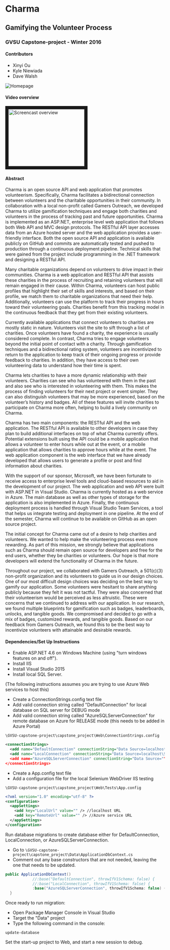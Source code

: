 ﻿# Charma 
## Gamifying the Volunteer Process 
### GVSU Capstone-project - Winter 2016

#### Contributors
- Xinyi Ou
- Kyle Niewiada
- Dave Walsh

![Homepage](https://cloud.githubusercontent.com/assets/3487107/14853391/5f09603a-0c59-11e6-8676-38a2affa356e.png)

#### Video overview

<a href="http://www.youtube.com/watch?feature=player_embedded&v=HWSoWfWqcsU
" target="_blank"><img src="http://img.youtube.com/vi/HWSoWfWqcsU/0.jpg" 
alt="Screencast overview" width="240" height="180" border="10" /></a>

#### Abstract 

Charma is an open source API and web application that promotes volunteerism. Specifically, Charma facilitates a bidirectional connection between volunteers and the charitable opportunities in their community. In collaboration with a local non-profit called Gamers Outreach, we developed Charma to utilize gamification techniques and engage both charities and volunteers in the process of tracking past and future opportunities. Charma is implemented as an ASP.NET, enterprise level web application that follows both Web API and MVC design protocols. The RESTful API layer accesses data from an Azure hosted server and the web application provides a user-friendly interface. Both the open source API and application is available publicly on GitHub and commits are automatically tested and pushed to production through a continuous deployment pipeline. Technical skills that were gained from the project include programming in the .NET framework and designing a RESTful API.

Many charitable organizations depend on volunteers to drive impact in their communities. Charma is a web application and RESTful API that assists these charities in the process of recruiting and retaining volunteers that will remain engaged in their cause. Within Charma, volunteers can host public profiles that highlight their set of skills and interests, and based on their profile, we match them to charitable organizations that need their help. Additionally, volunteers can use the platform to track their progress in hours toward their volunteering goals. Charities benefit from this tracking model in the continuous feedback that they get from their existing volunteers.

Currently available applications that connect volunteers to charities are mostly static in nature. Volunteers visit the site to sift through a list of charities. Once volunteers have found a charity, the experience is usually considered complete. In contrast, Charma tries to engage volunteers beyond the initial point of contact with a charity. Through gamification techniques and a bidirectional rating system, volunteers are incentivized to return to the application to keep track of their ongoing progress or provide feedback to charities. In addition, they have access to their own volunteering data to understand how their time is spent.

Charma lets charities to have a more dynamic relationship with their volunteers. Charities can see who has volunteered with them in the past and also see who is interested in volunteering with them. This makes the process of finding volunteers for their next project or event simpler. They can also distinguish volunteers that may be more experienced, based on the volunteer’s history and badges. All of these features will invite charities to participate on Charma more often, helping to build a lively community on Charma.

Charma has two main components: the RESTful API and the web application. The RESTful API is available to other developers in case they plan to build additional interfaces on top of what Charma currently offers. Potential extensions built using the API could be a mobile application that allows a volunteer to enter hours while out at the event, or a mobile application that allows charities to approve hours while at the event. The web application component is the web interface that we have already developed that allows users to generate a profile or post and find information about charities.

With the support of our sponsor, Microsoft, we have been fortunate to receive access to enterprise level tools and cloud-based resources to aid in the development of our project. The web application and web API were built with ASP.NET in Visual Studio. Charma is currently hosted as a web service in Azure. The main database as well as other types of storage for the application is also implemented in Azure. Finally, the continuous deployment process is handled through Visual Studio Team Services, a tool that helps us integrate testing and deployment in one pipeline. At the end of the semester, Charma will continue to be available on GitHub as an open source project.

The initial concept for Charma came out of a desire to help charities and volunteers. We wanted to help make the volunteering process even more rewarding. As part of this mission, we strongly believe that applications such as Charma should remain open source for developers and free for the end users, whether they be charities or volunteers. Our hope is that more developers will extend the functionality of Charma in the future.

Throughout our project, we collaborated with Gamers Outreach, a 501(c)(3) non-profit organization and its volunteers to guide us in our design choices. One of our most difficult design choices was deciding on the best way to gamify our application. Some volunteers were hesitant to share anything publicly because they felt it was not tactful. They were also concerned that their volunteerism would be perceived as less altruistic. These were concerns that we continued to address with our application. In our research, we found multiple blueprints for gamification such as badges, leaderboards, unlocks, and tangible goods. We compromised and decided to go with a mix of badges, customized rewards, and tangible goods. Based on our feedback from Gamers Outreach, we found this to be the best way to incentivize volunteers with attainable and desirable rewards.


#### Dependencies/Set Up Instructions

- Enable ASP.NET 4.6 on Windows Machine (using "turn windows features on and off").
- Install IIS
- Install Visual Studio 2015
- Install local SQL Server. 

(The following instructions assumes you are trying to use Azure Web services to host this)

- Create a ConnectionStrings.config text file
- Add valid connection string called "DefaultConnection" for local database on SQL server for DEBUG mode
- Add valid connection string called "AzureSQLServerConnection" for remote database on Azure for RELEASE mode (this needs to be added in Azure Portal)

`\GVSU-capstone-project\capstone_project\Web\ConnectionStrings.config`

```XML
<connectionStrings>
  <add name="DefaultConnection" connectionString="Data Source=localhost\SQLExpress; Initial Catalog=GVSU.Charma.Web.Local; Integrated Security=True" providerName="System.Data.SqlClient" />
  <add name="LocalConnection" connectionString="Data Source=localhost\SQLExpress; Initial Catalog=GVSU.Charma.Web.Local; Integrated Security=False; User ID=""; Password=""; Connect Timeout=60" providerName="System.Data.SqlClient" />
  <add name="AzureSQLServerConnection" connectionString="Data Source="";Initial Catalog=GVSU.Charma.Web;Integrated Security=False;User ID="";Password="";Connect Timeout=60;Encrypt=True;TrustServerCertificate=False;ApplicationIntent=ReadWrite;MultiSubnetFailover=False;MultipleActiveResultSets=True" providerName="System.Data.SqlClient" />
</connectionStrings>
```

- Create a App.config text file
- Add a configuration file for the local Selenium WebDriver IIS testing

`\GVSU-capstone-project\capstone_project\Web\Tests\App.config`

```XML
<?xml version="1.0" encoding="utf-8" ?>
<configuration>
  <appSettings>
    <add key="LocalUrl" value="" /> //localhost URL
    <add key="RemoteUrl" value="" /> //Azure service URL
  </appSettings>
</configuration>
```


Run database migrations to create database either for DefaultConnection, LocalConnection, or AzureSQLServerConnection.
- Go to `\GVSU-capstone-project\capstone_project\Data\ApplicationDbContext.cs`
- Comment out any base constructors that are not needed, leaving the one that needs to be updated.

```csharp
public ApplicationDbContext()
            //:base("DefaultConnection", throwIfV1Schema: false) {
            //:base("LocalConnection", throwIfV1Schema: false) {
            :base("AzureSQLServerConnection", throwIfV1Schema: false) {
  }
```


Once ready to run migration:
- Open Package Manager Console in Visual Studio
- Target the "Data" project
- Type the following command in the console:

```
update-database
```

Set the start-up project to Web, and start a new session to debug.

